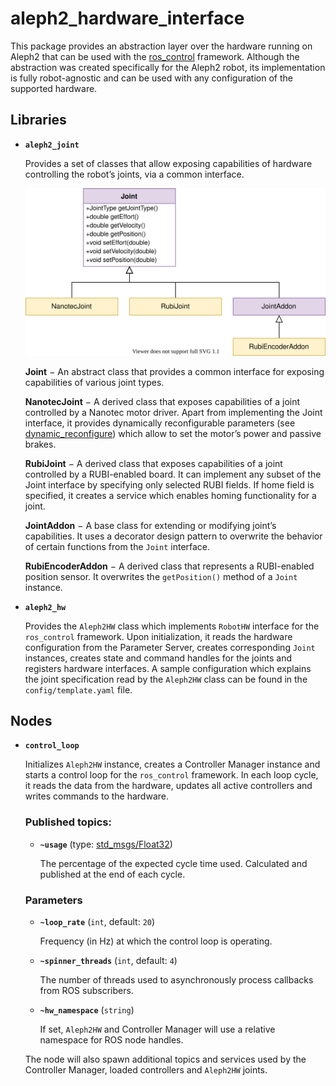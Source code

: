 # aleph2_hardware_interface
This package provides an abstraction layer over the hardware running on Aleph2 that can be used with the [ros_control] framework. Although the abstraction was
created specifically for the Aleph2 robot, its implementation is fully robot-agnostic and can be used with any configuration of the supported hardware.

## Libraries

* **`aleph2_joint`**

    Provides a set of classes that allow exposing capabilities of hardware controlling the robot’s joints, via a common interface.

    ![joints](./aleph2_joint.svg "Class hierarchy diagram for the aleph2_joint library")

    **Joint** − An abstract class that provides a common interface for exposing capabilities of various joint types.
    
    **NanotecJoint** − A derived class that exposes capabilities of a joint controlled by a Nanotec motor driver. Apart from implementing the Joint interface, it provides dynamically reconfigurable parameters (see [dynamic_reconfigure]) which allow to set the motor’s power and passive brakes.
    
    **RubiJoint** − A derived class that exposes capabilities of a joint controlled by a RUBI-enabled board. It can implement any subset of the Joint interface by specifying only selected RUBI fields. If home field is specified, it creates a service which enables homing functionality for a joint.

    **JointAddon** − A base class for extending or modifying joint’s capabilities. It uses a decorator design pattern to overwrite the behavior of certain functions from the `Joint` interface.

    **RubiEncoderAddon** − A derived class that represents a RUBI-enabled position sensor. It overwrites the `getPosition()` method of a `Joint` instance.
 
* **`aleph2_hw`**

    Provides the `Aleph2HW` class which implements `RobotHW` interface for the `ros_control` framework. Upon initialization, it reads the hardware configuration from the Parameter Server, creates corresponding `Joint` instances, creates state and command handles for the joints and registers hardware interfaces. A sample configuration which explains the joint specification read by the `Aleph2HW` class can be found in the `config/template.yaml` file.

## Nodes

* **`control_loop`**

    Initializes `Aleph2HW` instance, creates a Controller Manager instance and starts a control loop for the `ros_control` framework. In each loop cycle, it reads the data from the hardware, updates all active controllers and writes commands to the hardware.

    ### Published topics:

    * **`~usage`** (type: [std_msgs/Float32])

        The percentage of the expected cycle time used. Calculated and published at the end of each cycle.

    ### Parameters

    * **`~loop_rate`** (`int`, default: `20`)

        Frequency (in Hz) at which the control loop is operating.

    * **`~spinner_threads`** (`int`, default: `4`)

        The number of threads used to asynchronously process callbacks from ROS subscribers.

    * **`~hw_namespace`** (`string`)

        If set, `Aleph2HW` and Controller Manager will use a relative namespace for ROS node handles.

    The node will also spawn additional topics and services used by the Controller Manager, loaded controllers and `Aleph2HW` joints.


[ros_control]: http://wiki.ros.org/ros_control
[dynamic_reconfigure]: http://wiki.ros.org/dynamic_reconfigure
[std_msgs/Float32]: http://docs.ros.org/en/api/std_msgs/html/msg/Float32.html